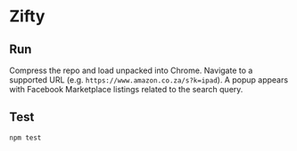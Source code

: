 # Zifty

## Run

Compress the repo and load unpacked into Chrome. Navigate to a supported URL (e.g. `https://www.amazon.co.za/s?k=ipad`). A popup appears with Facebook Marketplace listings related to the search query.

## Test

`npm test`
